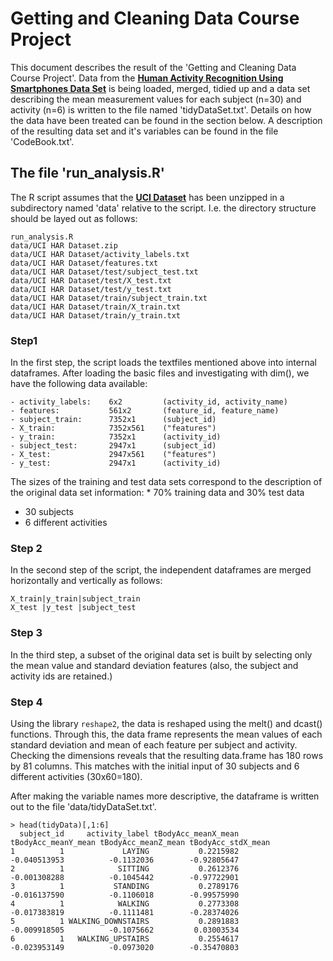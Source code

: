 Getting and Cleaning Data Course Project
=========================

This document describes the result of the 'Getting and Cleaning Data Course Project'. 
Data from the [**Human Activity Recognition Using Smartphones Data Set**](http://archive.ics.uci.edu/ml/datasets/Human+Activity+Recognition+Using+Smartphones) is being loaded, merged, tidied up and a data set describing the mean measurement values for each subject (n=30) and activity (n=6) is written to the file named 'tidyDataSet.txt'.
Details on how the data have been treated can be found in the section below. A description of the resulting data set and it's variables can be found in the file 'CodeBook.txt'.

The file 'run_analysis.R' 
-------------------------

The R script assumes that the [**UCI Dataset**](http://archive.ics.uci.edu/ml/machine-learning-databases/00240/UCI%20HAR%20Dataset.zip) has been unzipped in a subdirectory named 'data' relative to the script. I.e. the directory structure should be layed out as follows:

```
run_analysis.R
data/UCI HAR Dataset.zip
data/UCI HAR Dataset/activity_labels.txt
data/UCI HAR Dataset/features.txt
data/UCI HAR Dataset/test/subject_test.txt
data/UCI HAR Dataset/test/X_test.txt
data/UCI HAR Dataset/test/y_test.txt
data/UCI HAR Dataset/train/subject_train.txt
data/UCI HAR Dataset/train/X_train.txt
data/UCI HAR Dataset/train/y_train.txt
```

### Step1

In the first step, the script loads the textfiles mentioned above into internal dataframes. After loading the basic files and investigating with dim(), we have the following data available:
```
- activity_labels:    6x2         (activity_id, activity_name)
- features:           561x2       (feature_id, feature_name)
- subject_train:      7352x1      (subject_id)
- X_train:            7352x561    ("features")
- y_train:            7352x1      (activity_id)
- subject_test:       2947x1      (subject_id)
- X_test:             2947x561    ("features")
- y_test:             2947x1      (activity_id)
```

The sizes of the training and test data sets correspond to the description of the original data set information: * 70% training data and 30% test data
* 30 subjects
* 6 different activities

### Step 2

In the second step of the script, the independent dataframes are merged horizontally and vertically as follows:

```
X_train|y_train|subject_train
X_test |y_test |subject_test
```

### Step 3

In the third step, a subset of the original data set is built by selecting only the mean value and standard deviation features (also, the subject and activity ids are retained.)

### Step 4

Using the library `reshape2`, the data is reshaped using the melt() and dcast() functions. Through this, the data frame represents the mean values of each standard deviation and mean of each feature per subject and activity.  Checking the dimensions reveals that the resulting data.frame has 180 rows by 81 columns. This 
matches with the initial input of 30 subjects and 6 different activities (30x60=180).

After making the variable names more descriptive, the dataframe is written out to the file 'data/tidyDataSet.txt'. 

```
> head(tidyData)[,1:6]
  subject_id     activity_label tBodyAcc_meanX_mean tBodyAcc_meanY_mean tBodyAcc_meanZ_mean tBodyAcc_stdX_mean
1          1             LAYING           0.2215982        -0.040513953          -0.1132036        -0.92805647
2          1            SITTING           0.2612376        -0.001308288          -0.1045442        -0.97722901
3          1           STANDING           0.2789176        -0.016137590          -0.1106018        -0.99575990
4          1            WALKING           0.2773308        -0.017383819          -0.1111481        -0.28374026
5          1 WALKING_DOWNSTAIRS           0.2891883        -0.009918505          -0.1075662         0.03003534
6          1   WALKING_UPSTAIRS           0.2554617        -0.023953149          -0.0973020        -0.35470803
```
